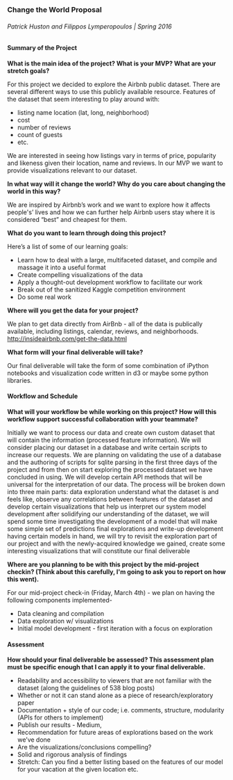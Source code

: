 ### Change the World Proposal
###### Patrick Huston and Filippos Lymperopoulos | Spring 2016

#### Summary of the Project
**What is the main idea of the project?  What is your MVP?  What are your stretch goals?**

For this project we decided to explore the Airbnb public dataset. There are several different ways to use this publicly available resource. Features of the dataset that seem interesting to play around with:

  - listing name location (lat, long, neighborhood)
  - cost
  - number of reviews
  - count of guests
  - etc.

We are interested in seeing how listings vary in terms of price, popularity and likeness given their location, name and reviews. In our MVP we want to provide visualizations relevant to our dataset.

**In what way will it change the world?  Why do you care about changing the world in this way?**

We are inspired by Airbnb’s work and we want to explore how it affects people's’ lives and how we can further help Airbnb users stay where it is considered “best” and cheapest for them. 

**What do you want to learn through doing this project?**

Here’s a list of some of our learning goals:
  - Learn how to deal with a large, multifaceted dataset, and compile and massage it into a useful format
  - Create compelling visualizations of the data
  - Apply a thought-out development workflow to facilitate our work
  - Break out of the sanitized Kaggle competition environment
  - Do some real work

**Where will you get the data for your project?**

We plan to get data directly from AirBnb - all of the data is publically available, including listings, calendar, reviews, and neighborhoods. http://insideairbnb.com/get-the-data.html

**What form will your final deliverable will take?**

Our final deliverable will take the form of some combination of iPython notebooks and visualization code written in d3 or maybe some python libraries. 

#### Workflow and Schedule
**What will your workflow be while working on this project?  How will this workflow support successful collaboration with your teammate?**

Initially we want to process our data and create own custom dataset that will contain the information (processed feature information). We will consider placing our dataset in a database and write certain scripts to increase our requests. We are planning on validating the use of a database and the authoring of scripts for sqlite parsing in the first three days of the project and from then on start exploring the processed dataset we have concluded in using. We will develop certain API methods that will be universal for the interpretation of our data. The process will be broken down into three main parts:
data exploration
understand what the dataset is and feels like, observe any correlations between features of the dataset and develop certain visualizations that help us interpret our system
model development 
after solidifying our understanding of the dataset, we will spend some time investigating the development of a model that will make some simple set of predictions
final explorations and write-up development
having certain models in hand, we will try to revisit the exploration part of our project and with the newly-acquired knowledge we gained, create some interesting visualizations that will constitute our final deliverable

**Where are you planning to be with this project by the mid-project checkin?  (Think about this carefully, I'm going to ask you to report on how this went).**

For our mid-project check-in (Friday, March 4th) - we plan on having the following components implemented- 
  - Data cleaning and compilation
  - Data exploration w/ visualizations
  - Initial model development - first iteration with a focus on exploration

#### Assessment
**How should your final deliverable be assessed?  This assessment plan must be specific enough that I can apply it to your final deliverable.**

  - Readability and accessibility to viewers that are not familiar with the dataset (along the guidelines of 538 blog posts)
  - Whether or not it can stand alone as a piece of research/exploratory paper
  - Documentation + style of our code; i.e. comments, structure, modularity (APIs for others to implement)
  - Publish our results - Medium, 
  - Recommendation for future areas of explorations based on the work we’ve done
  - Are the visualizations/conclusions compelling? 
  - Solid and rigorous analysis of findings 
  - Stretch: Can you find a better listing based on the features of our model for your vacation at the given location etc.
